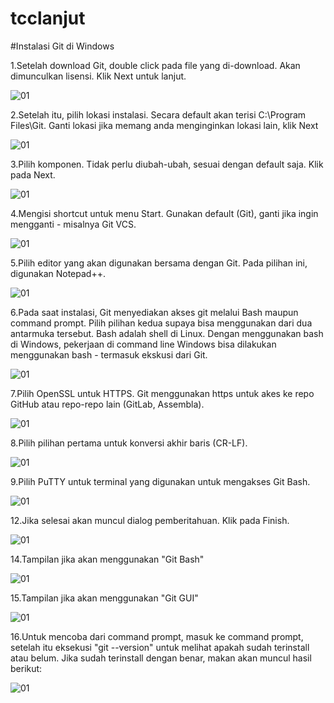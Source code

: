 # tcclanjut
#Instalasi Git di Windows

1.Setelah download Git, double click pada file yang di-download. Akan dimunculkan lisensi. Klik Next untuk lanjut.

![01](image/1.jpg)

2.Setelah itu, pilih lokasi instalasi. Secara default akan terisi C:\Program Files\Git. Ganti lokasi jika memang anda menginginkan lokasi lain, klik Next

![01](image/2.jpg)

3.Pilih komponen. Tidak perlu diubah-ubah, sesuai dengan default saja. Klik pada Next.

![01](image/3.jpg)

4.Mengisi shortcut untuk menu Start. Gunakan default (Git), ganti jika ingin mengganti - misalnya Git VCS.

![01](image/4.jpg)

5.Pilih editor yang akan digunakan bersama dengan Git. Pada pilihan ini, digunakan Notepad++.

![01](image/5.jpg)

6.Pada saat instalasi, Git menyediakan akses git melalui Bash maupun command prompt. Pilih pilihan kedua supaya bisa menggunakan dari dua antarmuka tersebut. Bash adalah shell di Linux. Dengan menggunakan bash di Windows, pekerjaan di command line Windows bisa dilakukan menggunakan bash - termasuk ekskusi dari Git.

![01](image/6.jpg)

7.Pilih OpenSSL untuk HTTPS. Git menggunakan https untuk akes ke repo GitHub atau repo-repo lain (GitLab, Assembla).

![01](image/7.jpg)

8.Pilih pilihan pertama untuk konversi akhir baris (CR-LF).

![01](image/8.jpg)

9.Pilih PuTTY untuk terminal yang digunakan untuk mengakses Git Bash.


![01](image/10.jpg)


12.Jika selesai akan muncul dialog pemberitahuan. Klik pada Finish.

![01](image/9.jpg)



14.Tampilan jika akan menggunakan "Git Bash"

![01](image/11.jpg)

15.Tampilan jika akan menggunakan "Git GUI"

![01](image/12.jpg)

16.Untuk mencoba dari command prompt, masuk ke command prompt, setelah itu eksekusi "git --version" untuk melihat apakah sudah terinstall atau belum. Jika sudah terinstall dengan benar, makan akan muncul hasil berikut:

![01](image/13.jpg)
